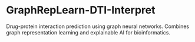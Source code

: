 # GraphRepLearn-DTI-Interpret
Drug-protein interaction prediction using graph neural networks. Combines graph representation learning and explainable AI for bioinformatics.
